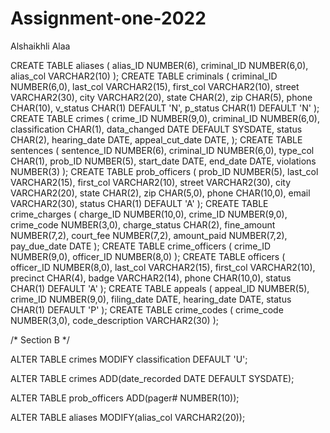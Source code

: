 # Assignment-one-2022
Alshaikhli Alaa 

CREATE TABLE aliases (
alias_ID NUMBER(6),
criminal_ID NUMBER(6,0),
alias_col VARCHAR2(10)
);
CREATE TABLE  criminals (
criminal_ID NUMBER(6,0),
last_col VARCHAR2(15),
first_col VARCHAR2(10),
street VARCHAR2(30),
city VARCHAR2(20),
state CHAR(2),
zip CHAR(5),
phone CHAR(10),
v_status CHAR(1) DEFAULT 'N',
p_status CHAR(1) DEFAULT 'N'
);
CREATE TABLE crimes (
crime_ID NUMBER(9,0),
criminal_ID NUMBER(6,0),
classification CHAR(1),
data_changed DATE DEFAULT SYSDATE,
status CHAR(2),
hearing_date DATE,
appeal_cut_date DATE,
);
CREATE TABLE sentences (
sentence_ID NUMBER(6),
criminal_ID NUMBER(6,0),
type_col CHAR(1),
prob_ID NUMBER(5),
start_date DATE,
end_date DATE,
violations NUMBER(3)
);
CREATE TABLE prob_officers (
prob_ID NUMBER(5),
last_col VARCHAR2(15),
first_col VARCHAR2(10),
street VARCHAR2(30),
city VARCHAR2(20),
state CHAR(2),
zip CHAR(5,0),
phone CHAR(10,0),
email VARCHAR2(30),
status CHAR(1) DEFAULT 'A'
);
CREATE TABLE crime_charges (
charge_ID NUMBER(10,0),
crime_ID NUMBER(9,0),
crime_code NUMBER(3,0),
charge_status CHAR(2),
fine_amount NUMBER(7,2),
court_fee NUMBER(7,2),
amount_paid NUMBER(7,2),
pay_due_date DATE
);
CREATE TABLE crime_officers (
crime_ID NUMBER(9,0),
officer_ID NUMBER(8,0)
);
CREATE TABLE officers (
officer_ID NUMBER(8,0),
last_col VARCHAR2(15),
first_col VARCHAR2(10),
precinct CHAR(4),
badge VARCHAR2(14),
phone CHAR(10,0),
status CHAR(1) DEFAULT 'A'
);
CREATE TABLE appeals (
appeal_ID NUMBER(5),
crime_ID NUMBER(9,0),
filing_date DATE,
hearing_date DATE,
status CHAR(1) DEFAULT 'P'
);
CREATE TABLE crime_codes (
crime_code NUMBER(3,0),
code_description VARCHAR2(30)
);

/* Section B */

ALTER TABLE crimes
MODIFY classification DEFAULT 'U';

ALTER TABLE crimes
ADD(date_recorded DATE DEFAULT SYSDATE);

ALTER TABLE prob_officers
ADD(pager# NUMBER(10));

ALTER TABLE aliases
MODIFY(alias_col VARCHAR2(20));
